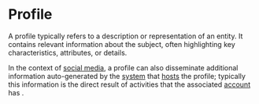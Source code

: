 # Profile

A profile typically refers to a description or representation of an entity. It contains relevant information about the subject, often highlighting key characteristics, attributes, or details.

In the context of [social media](/docs/glossary/social-media), a profile can also disseminate additional information auto-generated by the [system](/docs/glossary/system) that [hosts](/docs/glossary/host) the profile; typically this information is the direct result of activities that the associated [account](/docs/glossary/account) has .